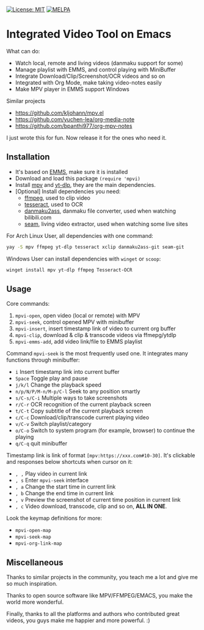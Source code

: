 [![License: MIT](https://img.shields.io/badge/License-MIT-blue.svg)](https://opensource.org/licenses/MIT)
[![MELPA](https://melpa.org/packages/mpvi-badge.svg)](https://melpa.org/#/mpvi)

# Integrated Video Tool on Emacs

What can do:
- Watch local, remote and living videos (danmaku support for some)
- Manage playlist with EMMS, and control playing with MiniBuffer
- Integrate Download/Clip/Screenshot/OCR videos and so on
- Integrated with Org Mode, make taking video-notes easily
- Make MPV player in EMMS support Windows

Similar projects
- https://github.com/kljohann/mpv.el
- https://github.com/yuchen-lea/org-media-note
- https://github.com/bpanthi977/org-mpv-notes

I just wrote this for fun. Now release it for the ones who need it.

## Installation

- It's based on [EMMS](https://www.gnu.org/software/emms/), make sure it is installed
- Download and load this package `(require 'mpvi)`
- Install [mpv](https://mpv.io/) and [yt-dlp](https://github.com/yt-dlp/yt-dlp), they are the main dependencies.
- [Optional] Install dependencies you need:
  + [ffmpeg](https://ffmpeg.org/), used to clip video
  + [tesseract](https://github.com/tesseract-ocr/tesseract), used to OCR
  + [danmaku2ass](https://github.com/m13253/danmaku2ass), danmaku file converter, used when watching bilibili.com
  + [seam](https://github.com/Borber/seam), living video extractor, used when watching some live sites

For Arch Linux User, all dependencies with one command:
```sh
yay -S mpv ffmpeg yt-dlp tesseract xclip danmaku2ass-git seam-git
```

Windows User can install dependencies with `winget` or `scoop`:
```sh
winget install mpv yt-dlp ffmpeg Tesseract-OCR
```

## Usage

Core commands:
1. `mpvi-open`, open video (local or remote) with MPV
2. `mpvi-seek`, control opened MPV with minibuffer
3. `mpvi-insert`, insert timestamp link of video to current org buffer
4. `mpvi-clip`, download & clip & transcode videos via ffmepg/ytdlp
5. `mpvi-emms-add`, add video link/file to EMMS playlist

Command `mpvi-seek` is the most frequently used one. It integrates many functions through minibuffer:
- `i` Insert timestamp link into current buffer
- `Space` Toggle play and pause
- `j/k/l` Change the playback speed
- `n/p/N/P/M-n/M-p/C-l` Seek to any position smartly
- `s/C-s/C-i` Multiple ways to take screenshots
- `r/C-r` OCR recognition of the current playback screen
- `t/C-t` Copy subtitle of the current playback screen
- `c/C-c` Download/clip/transcode current playing video
- `v/C-v` Switch playlist/category
- `o/C-o` Switch to system program (for example, browser) to continue the playing
- `q/C-q` quit minibuffer

Timestamp link is link of format `[mpv:https://xxx.com#10-30]`. It's clickable and responses below shortcuts when cursor on it:
- `, ,` Play video in current link
- `, s` Enter `mpvi-seek` interface
- `, a` Change the start time in current link
- `, b` Change the end time in current link
- `, v` Preview the screenshot of current time position in current link
- `, c` Video download, transcode, clip and so on, **ALL IN ONE**.

Look the keymap definitions for more:
- `mpvi-open-map`
- `mpvi-seek-map`
- `mpvi-org-link-map`

## Miscellaneous

Thanks to similar projects in the community, you teach me a lot and give me so much inspiration.

Thanks to open source software like MPV/FFMPEG/EMACS, you make the world more wonderful.

Finally, thanks to all the platforms and authors who contributed great videos, you guys make me happier and more powerful. :)
